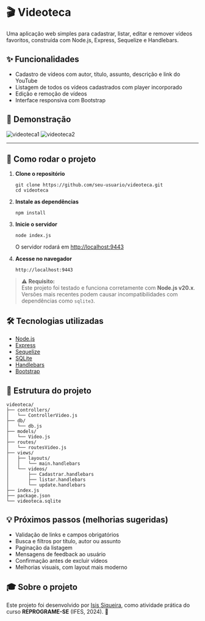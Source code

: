 # 🎬 Videoteca

Uma aplicação web simples para cadastrar, listar, editar e remover vídeos favoritos, construída com Node.js, Express, Sequelize e Handlebars.

## ✨ Funcionalidades

- Cadastro de vídeos com autor, título, assunto, descrição e link do YouTube
- Listagem de todos os vídeos cadastrados com player incorporado
- Edição e remoção de vídeos
- Interface responsiva com Bootstrap

## 📸 Demonstração

![videoteca1](https://github.com/user-attachments/assets/81349705-2864-410d-9710-e8918a9d0206)
![videoteca2](https://github.com/user-attachments/assets/3cd03445-b211-453c-a63a-4641f0009dd1)

---

## 🚀 Como rodar o projeto

1. **Clone o repositório**
   ```
   git clone https://github.com/seu-usuario/videoteca.git
   cd videoteca
   ```

2. **Instale as dependências**
   ```
   npm install
   ```

3. **Inicie o servidor**
   ```
   node index.js
   ```
   O servidor rodará em [http://localhost:9443](http://localhost:9443)

4. **Acesse no navegador**
   ```
   http://localhost:9443
   ```

> ⚠️ **Requisito:**  
> Este projeto foi testado e funciona corretamente com **Node.js v20.x**.  
> Versões mais recentes podem causar incompatibilidades com dependências como `sqlite3`.

## 🛠️ Tecnologias utilizadas

- [Node.js](https://nodejs.org/)
- [Express](https://expressjs.com/)
- [Sequelize](https://sequelize.org/)
- [SQLite](https://www.sqlite.org/)
- [Handlebars](https://handlebarsjs.com/)
- [Bootstrap](https://getbootstrap.com/)

## 📂 Estrutura do projeto

```
videoteca/
├── controllers/
│   └── ControllerVideo.js
├── db/
│   └── db.js
├── models/
│   └── Video.js
├── routes/
│   └── routesVideo.js
├── views/
│   ├── layouts/
│   │   └── main.handlebars
│   └── videos/
│       ├── Cadastrar.handlebars
│       ├── listar.handlebars
│       └── update.handlebars
├── index.js
├── package.json
└── videoteca.sqlite
```

## 💡 Próximos passos (melhorias sugeridas)

- Validação de links e campos obrigatórios
- Busca e filtros por título, autor ou assunto
- Paginação da listagem
- Mensagens de feedback ao usuário
- Confirmação antes de excluir vídeos
- Melhorias visuais, com layout mais moderno

## 🎓 Sobre o projeto

Este projeto foi desenvolvido por [Isis Siqueira](https://github.com/isissiqueira), como atividade prática do curso **REPROGRAME-SE** (IFES, 2024). 💜
